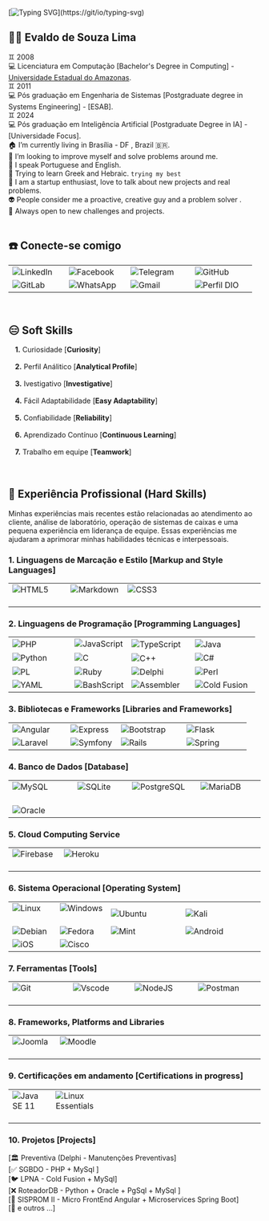 [![Typing SVG](http://readme-typing-svg.herokuapp.com/?color=000033&size=35&center=true&cCenter=true&width=1000&lines=I`M+FROM+BRAZIL+I+AM+A+SOFTWARE+ENGINEERING;BE+WELCOME!)](https://git/io/typing-svg)



## 👋🏻 Evaldo de Souza Lima
♊ 2008</br>
💻 Licenciatura em Computação [Bachelor's Degree in Computing] - [Universidade Estadual do Amazonas](https://cursos2.uea.edu.br/index.php?dest=info&curso=72).</br>
♊ 2011</br>
💻 Pós graduação em Engenharia de Sistemas [Postgraduate degree in Systems Engineering] - [ESAB].</br>
♊ 2024</br>
💻 Pós graduação em Inteligência Artificial [Postgraduate Degree in IA] - [Universidade Focus].</br>
🏠 I’m currently living in Brasília - DF , Brazil 🇧🇷. <br/>
🔭 I’m looking to improve myself and solve problems around me.<br/>
👄 I speak Portuguese and English.</br>
💬 Trying to learn Greek and Hebraic. `trying my best`<br/>
👥 I am a startup enthusiast, love to talk about new projects and real problems.</br> 
👽 People consider me a proactive, creative guy and a problem solver .</br>
🚪 Always open to new challenges and projects.</br></br>


## :phone: Conecte-se comigo
<table>
  <tbody align="left">
    <tr>
      <td><img align="center" alt="LinkedIn" src="https://img.shields.io/badge/LinkedIn-30A3DC?style=for-the-badge&logo=linkedin&logoColor=white">&nbsp;&nbsp;&nbsp;&nbsp;
      </td>
      <td><img align="center" alt="Facebook" src="https://img.shields.io/badge/Facebook-30A3DC?style=for-the-badge&logo=facebook&logoColor=white">&nbsp;&nbsp;&nbsp;&nbsp;
      </td>
      <td><img align="center" alt="Telegram" src="https://img.shields.io/badge/Telegram-30A3DC?style=for-the-badge&logo=telegram&logoColor=blue">&nbsp;&nbsp;&nbsp;&nbsp;&nbsp;&nbsp;
      </td>
      <td><img align="center" alt="GitHub" src="https://img.shields.io/badge/GitHub-30A3DC?style=for-the-badge&logo=github&logoColor=black">&nbsp;&nbsp;&nbsp;&nbsp;&nbsp;&nbsp;&nbsp;&nbsp;&nbsp;
      </td>
    </tr>
    <tr>
      <td><img align="center" alt="GitLab" src="https://img.shields.io/badge/GitLab-30A3DC?style=for-the-badge&logo=gitlab&logoColor=orange">
      </td>
      <td><img align="center" alt="WhatsApp" src="https://img.shields.io/badge/WhatsApp-30A3DC?style=for-the-badge&logo=whatsapp&logoColor=light-green">
      </td>
      <td><img align="center" alt="Gmail" src="https://img.shields.io/badge/Gmail-30A3DC?style=for-the-badge&logo=gmail&logoColor=red">
      </td>
      <td><img align="center" alt="Perfil DIO" src="https://img.shields.io/badge/Perfil%20DIO-30A3DC?style=for-the-badge&logo=perfildio&logoColor=red">
      </td>
    </tr>
  </tbody>
</table></br>

## :expressionless: Soft Skills
**&nbsp;&nbsp;&nbsp;&nbsp;1.**   Curiosidade [**Curiosity**]</br></br>
**&nbsp;&nbsp;&nbsp;&nbsp;2.**   Perfil Análitico [**Analytical Profile**]</br></br>
**&nbsp;&nbsp;&nbsp;&nbsp;3.**   Ivestigativo [**Investigative**]</br></br>
**&nbsp;&nbsp;&nbsp;&nbsp;4.**   Fácil Adaptabilidade [**Easy Adaptability**]</br></br>
**&nbsp;&nbsp;&nbsp;&nbsp;5.**   Confiabilidade [**Reliability**]</br></br>
**&nbsp;&nbsp;&nbsp;&nbsp;6.**   Aprendizado Contínuo [**Continuous Learning**]</br></br>
**&nbsp;&nbsp;&nbsp;&nbsp;7.**   Trabalho em equipe [**Teamwork**]</br></br>
</br>

## 💼 Experiência Profissional (Hard Skills)

Minhas experiências mais recentes estão relacionadas ao atendimento ao cliente, análise de laboratório, operação de sistemas de caixas e uma pequena experiência em liderança de equipe. Essas experiências me ajudaram a aprimorar minhas habilidades técnicas e interpessoais.

### 1.   Linguagens de Marcação e Estilo [Markup and Style Languages]
<table>
  <tbody align="left">
    <tr>
      <td><img align="center" alt="HTML5"  src="https://img.shields.io/badge/HTML5-30A3DC?style=for-the-badge&logo=html5&logoColor=red">&nbsp;&nbsp;&nbsp;&nbsp;&nbsp;&nbsp;&nbsp;&nbsp;&nbsp;&nbsp;</td>
      <td><img align="center" alt="Markdown" src="https://img.shields.io/badge/Markdown-30A3DC?style=for-the-badge&logo=markdown">&nbsp;&nbsp;</td>
      <td><img align="center" alt="CSS3" src="https://img.shields.io/badge/CSS3-30A3DC?style=for-the-badge&logo=css3&logoColor=black">&nbsp;&nbsp;&nbsp;&nbsp;&nbsp;&nbsp;&nbsp;&nbsp;&nbsp;&nbsp;&nbsp;&nbsp;&nbsp;&nbsp;&nbsp;</td>
      <td>&nbsp;&nbsp;&nbsp;&nbsp;&nbsp;&nbsp;&nbsp;&nbsp;&nbsp;&nbsp;&nbsp;&nbsp;&nbsp;&nbsp;&nbsp;&nbsp;&nbsp;&nbsp;&nbsp;&nbsp;&nbsp;&nbsp;&nbsp;&nbsp;&nbsp;&nbsp;&nbsp;&nbsp;&nbsp;&nbsp;&nbsp;</td>
    </tr>  
    </tbody>
</table>

### 2.   Linguagens de Programação [Programming Languages]
<table>
  <tbody align="left">
    <tr>
      <td><img align="center" alt="PHP" src="https://img.shields.io/badge/PHP-30A3DC?style=for-the-badge&logo=php&logoColor=white">&nbsp;&nbsp;&nbsp;&nbsp;&nbsp;&nbsp;&nbsp;&nbsp;&nbsp;&nbsp;&nbsp;&nbsp;&nbsp;&nbsp;</td>
      <td><img align="center" alt="JavaScript" src="https://img.shields.io/badge/JavaScript-30A3DC?style=for-the-badge&logo=javascript&logoColor=yellow"></td>
      <td><img align="center" alt="TypeScript" src="https://img.shields.io/badge/TypeScript-30A3DC?style=for-the-badge&logo=typescript&logoColor=white">&nbsp;&nbsp;&nbsp;</td>
      <td><img align="center" alt="Java" src="https://img.shields.io/badge/java-%2330A3DC.svg?style=for-the-badge&logo=openjdk&logoColor=orange">&nbsp;&nbsp;&nbsp;&nbsp;&nbsp;&nbsp;&nbsp;&nbsp;&nbsp;&nbsp;&nbsp;&nbsp;&nbsp;&nbsp;</td>
    </tr>
    <tr>
      <td><img align="center" alt="Python" src="https://img.shields.io/badge/python-30A3DC?style=for-the-badge&logo=python&logoColor=ffdd54"></td>
      <td><img align="center" alt="C" src="https://img.shields.io/badge/C-30A3DC?style=for-the-badge&logo=c&logoColor=white"></td>
      <td><img align="center" alt="C++" src="https://img.shields.io/badge/C%2B%2B-30A3DC?style=for-the-badge&logo=c%2B%2B&logoColor=black">&nbsp;&nbsp;&nbsp;&nbsp;&nbsp;&nbsp;&nbsp;</td>
      <td><img align="center" alt="C#" src="https://img.shields.io/badge/C%23-30A3DC?style=for-the-badge&logo=c-sharp&logoColor=purple"></td>
    </tr>
    <tr>
      <td><img align="center" alt="PL" <img alt="Static Badge" src="https://img.shields.io/badge/PL%2FSQL-%2330A3DC?style=for-the-badge&logo=postgresql&logoColor=FFFFFF"></td>
      <td><img align="center" alt="Ruby" <img alt="Static Badge" src="https://img.shields.io/badge/Ruby-30A3DC?style=for-the-badge&logo=ruby&logoColor=red"></td>
      <td><img align="center" alt="Delphi" <img alt="Static Badge" src="https://img.shields.io/badge/Delphi-30A3DC?style=for-the-badge&logo=Delphi&logoColor=red">&nbsp;&nbsp;&nbsp;&nbsp;&nbsp;&nbsp;&nbsp;</td>
      <td><img align="center" alt="Perl" <img alt="Static Badge" src="https://img.shields.io/badge/perl-%2330A3DC.svg?style=for-the-badge&logo=perl&logoColor=darkblue">&nbsp;&nbsp;&nbsp;&nbsp;&nbsp;&nbsp;&nbsp;&nbsp;&nbsp;&nbsp;</td>
    </tr>
    <tr>
      <td><img align="center" alt="YAML" <img alt="Static Badge" src="https://img.shields.io/badge/yaml-%2330A3DC.svg?style=for-the-badge&logo=yaml&logoColor=151515"></td>
      <td><img align="center" alt="BashScript" <img alt="Static Badge" src="https://img.shields.io/badge/bash%20script-30A3DC?style=for-the-badge&logo=gnubash&logoColor=black"></td>
      <td><img align="center" alt="Assembler" <img alt="Static Badge" src="https://img.shields.io/badge/assembler-30A3DC?style=for-the-badge&logo=assembler&logoColor=black"></td>
      <td><img align="center" alt="Cold Fusion" <img alt="Static Badge" src="https://img.shields.io/badge/cold%20fusion-30A3DC?style=for-the-badge&logo=coldfusion&logoColor=black"></td>
    </tr>    
    </tbody>
</table>



### 3.   Bibliotecas e Frameworks [Libraries and Frameworks]
<table>
  <tbody align="left">
    <tr>
      <td>
        <img align="center" alt="Angular" src="https://img.shields.io/badge/Angular-30A3DC?style=for-the-badge&logo=angular&logoColor=red">&nbsp;&nbsp;&nbsp;&nbsp;&nbsp;&nbsp;
      </td>
      <td>
        <img align="center" alt="Express" src="https://img.shields.io/badge/express.js-%2330A3DC.svg?style=for-the-badge&logo=express&logoColor=%2361DAFB">&nbsp;&nbsp;
      </td>
      <td>
        <img align="center" alt="Bootstrap" src="https://img.shields.io/badge/-boostrap-30A3DC?style=for-the-badge&logo=bootstrap&logoColor=magenta">&nbsp;&nbsp;&nbsp;&nbsp;&nbsp;&nbsp;
      </td>
      <td>
        <img align="center" alt="Flask" src="https://img.shields.io/badge/flask-%2330A3DC.svg?style=for-the-badge&logo=flask&logoColor=cyan">&nbsp;&nbsp;&nbsp;&nbsp;&nbsp;&nbsp;&nbsp;&nbsp;&nbsp;&nbsp;&nbsp;&nbsp;&nbsp;
      </td>      
    </tr>
   <tr>
      <td>
        <img align="center" alt="Laravel" src="https://img.shields.io/badge/laravel-%2330A3DC.svg?style=for-the-badge&logo=laravel&logoColor=white">
      </td>
      <td>
        <img align="center" alt="Symfony" src="https://img.shields.io/badge/symfony-%2330A3DC.svg?style=for-the-badge&logo=symfony&logoColor=black">
      </td>
      <td>
        <img align="center" alt="Rails" src="https://img.shields.io/badge/rails-%2330A3DC.svg?style=for-the-badge&logo=ruby-on-rails&logoColor=red">
      </td>
      <td>
        <img align="center" alt="Spring" src="https://img.shields.io/badge/spring-%2330A3DC.svg?style=for-the-badge&logo=spring&logoColor=lightgreen">
      </td>
   </tr>   
  </tbody>
</table>

### 4.   Banco de Dados [Database]
<table>
  <tbody align="left">
    <tr>
      <td>
        <img align="center" alt="MySQL" src="https://img.shields.io/badge/MySQL-30A3DC?style=for-the-badge&logo=mysql&logoColor=darkblue">&nbsp;&nbsp;&nbsp;&nbsp;&nbsp;&nbsp;&nbsp;&nbsp;&nbsp;&nbsp;&nbsp;
      </td>
      <td>
        <img align="center" alt="SQLite" src="https://img.shields.io/badge/SQLite-30A3DC?style=for-the-badge&logo=sqlite&logoColor=07405E">&nbsp;&nbsp;&nbsp;&nbsp;&nbsp;&nbsp;&nbsp;
      </td>
      <td>
        <img align="center" alt="PostgreSQL" src="https://img.shields.io/badge/PostgreSQL-30A3DC?style=for-the-badge&logo=postgresql">&nbsp;&nbsp;&nbsp;&nbsp;
      </td>
      <td>
        <img align="center" alt="MariaDB" src="https://img.shields.io/badge/MariaDB-30A3DC?style=for-the-badge&logo=mariadb&logoColor=brown">&nbsp;&nbsp;&nbsp;&nbsp;&nbsp;&nbsp;&nbsp;&nbsp;
      </td>      
    </tr>  
    <tr>
      <td>
        <img align="center" alt="Oracle" src="https://img.shields.io/badge/Oracle-30A3DC?style=for-the-badge&logo=Oracle&logoColor=orange">&nbsp;&nbsp;&nbsp;&nbsp;&nbsp;&nbsp;
      </td>
      <td>
      </td>
      <td>
      </td>
      <td>
      </td>      
    </tr>      
  </tbody>
</table>


### 5.   Cloud Computing Service
<table>
  <tbody align="left">
    <tr>
      <td>
         <img align="center" alt="Firebase" src="https://img.shields.io/badge/Firebase-30A3DC?style=for-the-badge&logo=firebase&logoColor=red">&nbsp;&nbsp;&nbsp;&nbsp;&nbsp;&nbsp;&nbsp;
      </td>
      <td>
         <img align="center" alt="Heroku" src="https://img.shields.io/badge/heroku-%2330A3DC.svg?style=for-the-badge&logo=heroku&logoColor=blue">&nbsp;&nbsp;&nbsp;&nbsp;&nbsp;&nbsp;
      </td>
      <td>
        &nbsp;&nbsp;&nbsp;&nbsp;&nbsp;&nbsp;&nbsp;&nbsp;&nbsp;&nbsp;&nbsp;&nbsp;&nbsp;&nbsp;&nbsp;&nbsp;&nbsp;&nbsp;&nbsp;&nbsp;&nbsp;&nbsp;&nbsp;&nbsp;&nbsp;&nbsp;&nbsp;&nbsp;&nbsp;&nbsp;&nbsp;&nbsp;&nbsp;
      </td>
      <td>
        &nbsp;&nbsp;&nbsp;&nbsp;&nbsp;&nbsp;&nbsp;&nbsp;&nbsp;&nbsp;&nbsp;&nbsp;&nbsp;&nbsp;&nbsp;&nbsp;&nbsp;&nbsp;&nbsp;&nbsp;&nbsp;&nbsp;&nbsp;&nbsp;&nbsp;&nbsp;&nbsp;&nbsp;&nbsp;&nbsp;&nbsp;&nbsp;
      </td>      
    </tr>       
  </tbody>
</table>


### 6.   Sistema Operacional [Operating System]

<table>
  <tbody align="left">
    <tr>
      <td>
        <img align="center" alt="Linux" src="https://img.shields.io/badge/Linux-30A3DC?style=for-the-badge&logo=linux">&nbsp;&nbsp;&nbsp;&nbsp;&nbsp;&nbsp;&nbsp;&nbsp;&nbsp;&nbsp;&nbsp;&nbsp;&nbsp;
      </td>
      <td>
        <img align="center" alt="Windows" src="https://img.shields.io/badge/Windows-30A3DC?style=for-the-badge&logo=windows&logoColor=white">&nbsp;&nbsp;&nbsp;&nbsp;&nbsp;&nbsp;
      </td>
      <td>
        <img align="center" alt="Ubuntu" src="https://img.shields.io/badge/Ubuntu-30A3DC?style=for-the-badge&logo=ubuntu&logoColor=orange">&nbsp;&nbsp;&nbsp;&nbsp;&nbsp;&nbsp;&nbsp;&nbsp;&nbsp;&nbsp;&nbsp;
      </td>
      <td>
        <img align="center" alt="Kali" src="https://img.shields.io/badge/Kali-30A3DC?style=for-the-badge&logo=kalilinux&logoColor=darkblue">&nbsp;&nbsp;&nbsp;&nbsp;&nbsp;
      </td>      
    </tr>
    <tr>
      <td>
        <img align="center" alt="Debian" src="https://img.shields.io/badge/Debian-30A3DC?style=for-the-badge&logo=debian&logoColor=red">
      </td>
      <td>
        <img align="center" alt="Fedora" src="https://img.shields.io/badge/Fedora-30A3DC?style=for-the-badge&logo=fedora&logoColor=darkcyan">
      </td>
      <td>
        <img align="center" alt="Mint" src="https://img.shields.io/badge/Linux%20Mint-30A3DC?style=for-the-badge&logo=Linux%20Mint&logoColor=green">
      </td>
      <td>
        <img align="center" alt="Android" src="https://img.shields.io/badge/Android-30A3DC?style=for-the-badge&logo=android&logoColor=green">
      </td>      
    </tr>
    <tr>
      <td>
        <img align="center" alt="iOS" src="https://img.shields.io/badge/iOS-30A3DC?style=for-the-badge&logo=ios&logoColor=white">
      </td>
      <td><img align="center" alt="Cisco" src="https://img.shields.io/badge/cisco-%2330A3DC.svg?style=for-the-badge&logo=cisco&logoColor=black">
      </td>
      <td>
        &nbsp;&nbsp;&nbsp;&nbsp;&nbsp;&nbsp;&nbsp;&nbsp;&nbsp;&nbsp;&nbsp;&nbsp;&nbsp;&nbsp;&nbsp;&nbsp;&nbsp;&nbsp;&nbsp;&nbsp;&nbsp;&nbsp;&nbsp;&nbsp;&nbsp;&nbsp;&nbsp;&nbsp;&nbsp;&nbsp;&nbsp;
      </td>
      <td>
        &nbsp;&nbsp;&nbsp;&nbsp;&nbsp;&nbsp;&nbsp;&nbsp;&nbsp;&nbsp;&nbsp;&nbsp;&nbsp;&nbsp;&nbsp;&nbsp;&nbsp;&nbsp;&nbsp;&nbsp;&nbsp;&nbsp;&nbsp;&nbsp;&nbsp;&nbsp;&nbsp;&nbsp;&nbsp;&nbsp;&nbsp;&nbsp;&nbsp;
      </td>      
    </tr>
  </tbody>
</table>

### 7.   Ferramentas [Tools]
<table>
  <tbody align="left">
    <tr>
      <td>
        <img align="center" alt="Git" src="https://img.shields.io/badge/GIT-30A3DC?style=for-the-badge&logo=git&logoColor=orange">&nbsp;&nbsp;&nbsp;&nbsp;&nbsp;&nbsp;&nbsp;&nbsp;&nbsp;&nbsp;&nbsp;&nbsp;&nbsp;&nbsp;&nbsp;&nbsp;&nbsp;
      </td>
      <td>
         <img align="center" alt="Vscode" src="https://img.shields.io/badge/Vscode-30A3DC?style=for-the-badge&logo=visual-studio-code&logoColor=white">&nbsp;&nbsp;&nbsp;&nbsp;&nbsp;&nbsp;&nbsp;&nbsp;&nbsp;&nbsp;
      </td>
      <td>
         <img align="center" alt="NodeJS" src="https://img.shields.io/badge/node.js-30A3DC?style=for-the-badge&logo=node.js&logoColor=green">&nbsp;&nbsp;&nbsp;&nbsp;&nbsp;&nbsp;&nbsp;&nbsp;&nbsp;&nbsp;
      </td>
      <td>
        <img align="center" alt="Postman" src="https://img.shields.io/badge/Postman-30A3DC.svg?style=for-the-badge&logo=Postman&logoColor=orange">&nbsp;&nbsp;&nbsp;&nbsp;&nbsp;&nbsp;&nbsp;&nbsp;&nbsp;&nbsp;
      </td>      
    </tr>
  </tbody>
</table>




### 8.   Frameworks, Platforms and Libraries
<table>
  <tbody align="left">
    <tr>
      <td>
         <img align="center" alt="Joomla" src="https://img.shields.io/badge/joomla-%2330A3DC.svg?style=for-the-badge&logo=joomla&logoColor=lightred">&nbsp;&nbsp;&nbsp;&nbsp;&nbsp;&nbsp;&nbsp;&nbsp;&nbsp;&nbsp;
      </td>
      <td>
         <img align="center" alt="Moodle" src="https://img.shields.io/badge/moodle-%2330A3DC.svg?style=for-the-badge&logo=moodle&logoColor=orange">&nbsp;&nbsp;&nbsp;&nbsp;&nbsp;&nbsp;
      </td>
      <td>
        &nbsp;&nbsp;&nbsp;&nbsp;&nbsp;&nbsp;&nbsp;&nbsp;&nbsp;&nbsp;&nbsp;&nbsp;&nbsp;&nbsp;&nbsp;&nbsp;&nbsp;&nbsp;&nbsp;&nbsp;&nbsp;&nbsp;&nbsp;&nbsp;&nbsp;&nbsp;&nbsp;&nbsp;&nbsp;&nbsp;&nbsp;&nbsp;&nbsp;
      </td>
      <td>
        &nbsp;&nbsp;&nbsp;&nbsp;&nbsp;&nbsp;&nbsp;&nbsp;&nbsp;&nbsp;&nbsp;&nbsp;&nbsp;&nbsp;&nbsp;&nbsp;&nbsp;&nbsp;&nbsp;&nbsp;&nbsp;&nbsp;&nbsp;&nbsp;&nbsp;&nbsp;&nbsp;&nbsp;&nbsp;&nbsp;&nbsp;&nbsp;&nbsp;&nbsp;
      </td>      
    </tr>       
  </tbody>
</table>




### 9.   Certificações em andamento [Certifications in progress]
<table>
  <tbody align="left">
    <tr>
      <td>
         <img align="center" alt="Java SE 11" src="https://img.shields.io/badge/java-%2330A3DC.svg?style=for-the-badge&logo=openjdk&logoColor=orange">&nbsp;&nbsp;&nbsp;&nbsp;&nbsp;&nbsp;&nbsp;&nbsp;&nbsp;&nbsp;&nbsp;&nbsp;&nbsp;&nbsp;&nbsp;
      </td>
      <td>
         <img align="center" alt="Linux Essentials" src="https://img.shields.io/badge/linux-%2330A3DC.svg?style=for-the-badge&logo=linux&logoColor=darkblue">&nbsp;&nbsp;&nbsp;&nbsp;&nbsp;&nbsp;&nbsp;&nbsp;&nbsp;
      </td>
      <td>
        &nbsp;&nbsp;&nbsp;&nbsp;&nbsp;&nbsp;&nbsp;&nbsp;&nbsp;&nbsp;&nbsp;&nbsp;&nbsp;&nbsp;&nbsp;&nbsp;&nbsp;&nbsp;&nbsp;&nbsp;&nbsp;&nbsp;&nbsp;&nbsp;&nbsp;&nbsp;&nbsp;&nbsp;&nbsp;&nbsp;&nbsp;&nbsp;&nbsp;
      </td>
      <td>
        &nbsp;&nbsp;&nbsp;&nbsp;&nbsp;&nbsp;&nbsp;&nbsp;&nbsp;&nbsp;&nbsp;&nbsp;&nbsp;&nbsp;&nbsp;&nbsp;&nbsp;&nbsp;&nbsp;&nbsp;&nbsp;&nbsp;&nbsp;&nbsp;&nbsp;&nbsp;&nbsp;&nbsp;&nbsp;&nbsp;&nbsp;&nbsp;&nbsp;&nbsp;
      </td>      
    </tr>       
  </tbody>
</table>


### 10.   Projetos [Projects]
[🏛️ Preventiva (Delphi - Manutenções Preventivas]<br>
[✅ SGBDO - PHP + MySql ]<br>
[🐦 LPNA - Cold Fusion + MySql]<br>
[❌ RoteadorDB - Python + Oracle + PgSql + MySql ]<br>
[🚀 SISPROM II - Micro FrontEnd Angular + Microservices Spring Boot]<br>
[🚀 e outros ...]<br>

 
